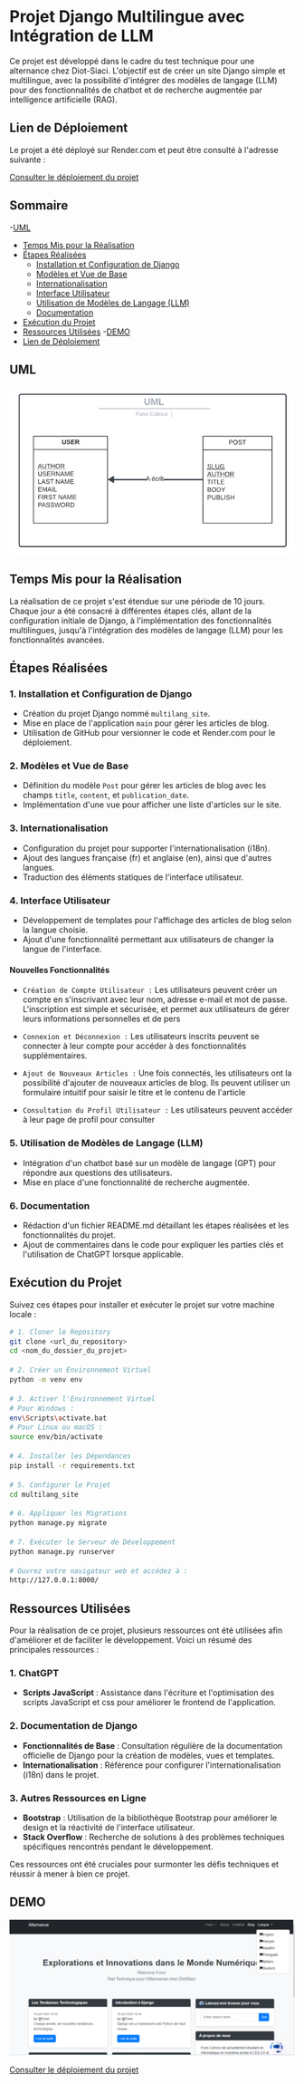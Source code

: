 # Projet Django Multilingue avec Intégration de LLM

Ce projet est développé dans le cadre du test technique pour une alternance chez Diot-Siaci. L'objectif est de créer un site Django simple et multilingue, avec la possibilité d'intégrer des modèles de langage (LLM) pour des fonctionnalités de chatbot et de recherche augmentée par intelligence artificielle (RAG).

## Lien de Déploiement

Le projet a été déployé sur Render.com et peut être consulté à l'adresse suivante :

[Consulter le déploiement du projet](https://test-technique-fono-colince.onrender.com/)


## Sommaire
-[UML](#UML)
- [Temps Mis pour la Réalisation](#temps-mis-pour-la-réalisation)
- [Étapes Réalisées](#étapes-réalisées)
  - [Installation et Configuration de Django](#1-installation-et-configuration-de-django)
  - [Modèles et Vue de Base](#2-modèles-et-vue-de-base)
  - [Internationalisation](#3-internationalisation)
  - [Interface Utilisateur](#4-interface-utilisateur)
  - [Utilisation de Modèles de Langage (LLM)](#5-utilisation-de-modèles-de-langage-llm-et-rag-optionnel)
  - [Documentation](#6-documentation)
- [Exécution du Projet](#exécution-du-projet)
- [Ressources Utilisées](#ressources-utilisées)
-[DEMO](#DEMO)
- [Lien de Déploiement](#lien-de-déploiement)

## UML

![uml](static/assets/uml.png)

## Temps Mis pour la Réalisation

La réalisation de ce projet s'est étendue sur une période de 10 jours. Chaque jour a été consacré à différentes étapes clés, allant de la configuration initiale de Django, à l'implémentation des fonctionnalités multilingues, jusqu'à l'intégration des modèles de langage (LLM) pour les fonctionnalités avancées.

## Étapes Réalisées

### 1. Installation et Configuration de Django

- Création du projet Django nommé `multilang_site`.
- Mise en place de l'application `main` pour gérer les articles de blog.
- Utilisation de GitHub pour versionner le code et Render.com pour le déploiement.

### 2. Modèles et Vue de Base

- Définition du modèle `Post` pour gérer les articles de blog avec les champs `title`, `content`, et `publication_date`.
- Implémentation d'une vue pour afficher une liste d'articles sur le site.

### 3. Internationalisation

- Configuration du projet pour supporter l'internationalisation (i18n).
- Ajout des langues française (fr) et anglaise (en), ainsi que d'autres langues.
- Traduction des éléments statiques de l'interface utilisateur.

### 4. Interface Utilisateur

- Développement de templates pour l'affichage des articles de blog selon la langue choisie.
- Ajout d'une fonctionnalité permettant aux utilisateurs de changer la langue de l'interface.

#### Nouvelles Fonctionnalités

- `Création de Compte Utilisateur :`
Les utilisateurs peuvent créer un compte en s'inscrivant avec leur nom, adresse e-mail et mot de passe. L'inscription est simple et sécurisée, et permet aux utilisateurs de gérer leurs informations personnelles et de pers

- `Connexion et Déconnexion :`
Les utilisateurs inscrits peuvent se connecter à leur compte pour accéder à des fonctionnalités supplémentaires.

- `Ajout de Nouveaux Articles :`
Une fois connectés, les utilisateurs ont la possibilité d'ajouter de nouveaux articles de blog. Ils peuvent utiliser un formulaire intuitif pour saisir le titre et le contenu de l'article

- `Consultation du Profil Utilisateur :`
Les utilisateurs peuvent accéder à leur page de profil pour consulter

### 5. Utilisation de Modèles de Langage (LLM)

- Intégration d'un chatbot basé sur un modèle de langage (GPT) pour répondre aux questions des utilisateurs.
- Mise en place d'une fonctionnalité de recherche augmentée.

### 6. Documentation

- Rédaction d'un fichier README.md détaillant les étapes réalisées et les fonctionnalités du projet.
- Ajout de commentaires dans le code pour expliquer les parties clés et l'utilisation de ChatGPT lorsque applicable.

## Exécution du Projet

Suivez ces étapes pour installer et exécuter le projet sur votre machine locale :

```bash
# 1. Cloner le Repository
git clone <url_du_repository>
cd <nom_du_dossier_du_projet>

# 2. Créer un Environnement Virtuel
python -m venv env

# 3. Activer l'Environnement Virtuel
# Pour Windows :
env\Scripts\activate.bat
# Pour Linux ou macOS :
source env/bin/activate

# 4. Installer les Dépendances
pip install -r requirements.txt

# 5. Configurer le Projet
cd multilang_site

# 6. Appliquer les Migrations
python manage.py migrate

# 7. Exécuter le Serveur de Développement
python manage.py runserver

# Ouvrez votre navigateur web et accédez à :
http://127.0.0.1:8000/

```

## Ressources Utilisées

Pour la réalisation de ce projet, plusieurs ressources ont été utilisées afin d'améliorer et de faciliter le développement. Voici un résumé des principales ressources :

### 1. ChatGPT

- **Scripts JavaScript** : Assistance dans l'écriture et l'optimisation des scripts JavaScript et css pour améliorer le frontend de l'application.

### 2. Documentation de Django

- **Fonctionnalités de Base** : Consultation régulière de la documentation officielle de Django pour la création de modèles, vues et templates.
- **Internationalisation** : Référence pour configurer l'internationalisation (i18n) dans le projet.

### 3. Autres Ressources en Ligne

- **Bootstrap** : Utilisation de la bibliothèque Bootstrap pour améliorer le design et la réactivité de l'interface utilisateur.
- **Stack Overflow** : Recherche de solutions à des problèmes techniques spécifiques rencontrés pendant le développement.

Ces ressources ont été cruciales pour surmonter les défis techniques et réussir à mener à bien ce projet.

## DEMO 

![demo](static/assets/demo.png)

[Consulter le déploiement du projet](https://test-technique-fono-colince.onrender.com/)

